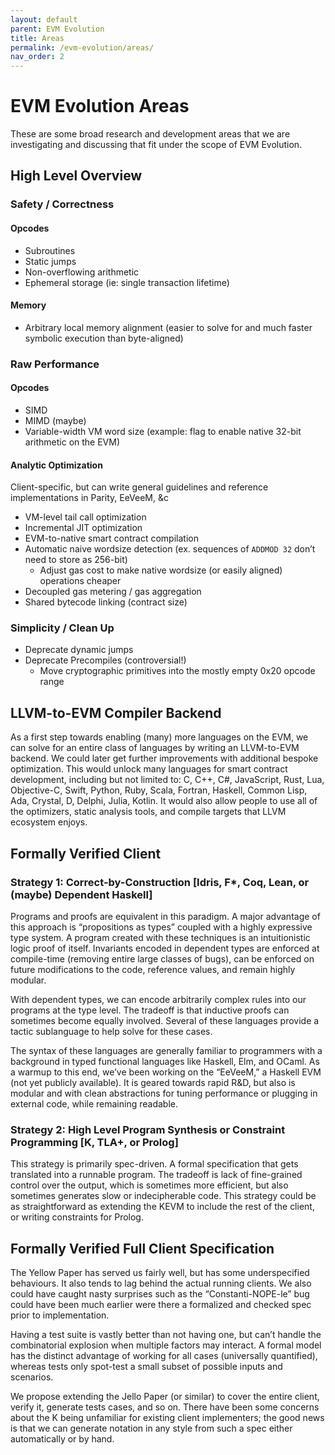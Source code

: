 ```yaml
---
layout: default
parent: EVM Evolution
title: Areas
permalink: /evm-evolution/areas/
nav_order: 2
---
```


# EVM Evolution Areas

These are some broad research and development areas that we are investigating and discussing that fit under the scope of EVM Evolution.

## High Level Overview

### Safety / Correctness

#### Opcodes

* Subroutines
* Static jumps
* Non-overflowing arithmetic
* Ephemeral storage (ie: single transaction lifetime)

#### Memory
* Arbitrary local memory alignment (easier to solve for and much faster symbolic execution than byte-aligned)

### Raw Performance

#### Opcodes
* SIMD
* MIMD (maybe)
* Variable-width VM word size (example: flag to enable native 32-bit arithmetic on the EVM)

#### Analytic Optimization

Client-specific, but can write general guidelines and reference implementations in Parity, EeVeeM, &c

* VM-level tail call optimization
* Incremental JIT optimization
* EVM-to-native smart contract compilation
* Automatic naive wordsize detection (ex. sequences of `ADDMOD 32` don’t need to store as 256-bit)
  * Adjust gas cost to make native wordsize (or easily aligned) operations cheaper
* Decoupled gas metering / gas aggregation
* Shared bytecode linking (contract size)

### Simplicity / Clean Up

* Deprecate dynamic jumps
* Deprecate Precompiles (controversial!)
  * Move cryptographic primitives into the mostly empty 0x20 opcode range

## LLVM-to-EVM Compiler Backend

As a first step towards enabling (many) more languages on the EVM, we can solve for an entire class of languages by writing an LLVM-to-EVM backend. We could later get further improvements with additional bespoke optimization. This would unlock many languages for smart contract development, including but not limited to: C, C++, C#, JavaScript, Rust, Lua, Objective-C, Swift, Python, Ruby, Scala, Fortran, Haskell, Common Lisp, Ada, Crystal, D, Delphi, Julia, Kotlin. It would also allow people to use all of the optimizers, static analysis tools, and compile targets that LLVM ecosystem enjoys.

## Formally Verified Client

### Strategy 1: Correct-by-Construction [Idris, F*, Coq, Lean, or (maybe) Dependent Haskell]

Programs and proofs are equivalent in this paradigm. A major advantage of this approach is “propositions as types” coupled with a highly expressive type system. A program created with these techniques is an intuitionistic logic proof of itself. Invariants encoded in dependent types are enforced at compile-time (removing entire large classes of bugs), can be enforced on future modifications to the code, reference values, and remain highly modular.

With dependent types, we can encode arbitrarily complex rules into our programs at the type level. The tradeoff is that inductive proofs can sometimes become equally involved. Several of these languages provide a tactic sublanguage to help solve for these cases.

The syntax of these languages are generally familiar to programmers with a background in typed functional languages like Haskell, Elm, and OCaml. As a warmup to this end, we’ve been working on the “EeVeeM,” a Haskell EVM (not yet publicly available). It is geared towards rapid R&D, but also is modular and with clean abstractions for tuning performance or plugging in external code, while remaining readable.

### Strategy 2: High Level Program Synthesis or Constraint Programming [K, TLA+, or Prolog]

This strategy is primarily spec-driven. A formal specification that gets translated into a runnable program. The tradeoff is lack of fine-grained control over the output, which is sometimes more efficient, but also sometimes generates slow or indecipherable code. This strategy could be as straightforward as extending the KEVM to include the rest of the client, or writing constraints for Prolog.

## Formally Verified Full Client Specification

The Yellow Paper has served us fairly well, but has some underspecified behaviours. It also tends to lag behind the actual running clients. We also could have caught nasty surprises such as the “Constanti-NOPE-le” bug could have been much earlier were there a formalized and checked spec prior to implementation.

Having a test suite is vastly better than not having one, but can’t handle the combinatorial explosion when multiple factors may interact. A formal model has the distinct advantage of working for all cases (universally quantified), whereas tests only spot-test a small subset of possible inputs and scenarios.

We propose extending the Jello Paper (or similar) to cover the entire client, verify it, generate tests cases, and so on. There have been some concerns about the K being unfamiliar for existing client implementers; the good news is that we can generate notation in any style from such a spec either automatically or by hand.
